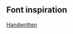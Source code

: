 ## Font inspiration

[Handwritten](https://www.behance.net/gallery/61214739/FREE-FONTS-Handwritten-Font-Collection)
